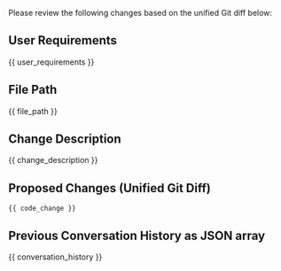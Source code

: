 Please review the following changes based on the unified Git diff below:

## User Requirements

{{ user_requirements }}

## File Path

{{ file_path }}

## Change Description

{{ change_description }}

## Proposed Changes (Unified Git Diff)

```
{{ code_change }}
```

## Previous Conversation History as JSON array
{{ conversation_history }}
